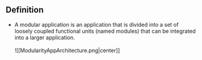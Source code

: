 ## Definition
- A modular application is an application that is divided into a set of loosely coupled functional units (named modules) that can be integrated into a larger application.
<br></br>
![[ModularityAppArchitecture.png|center]]